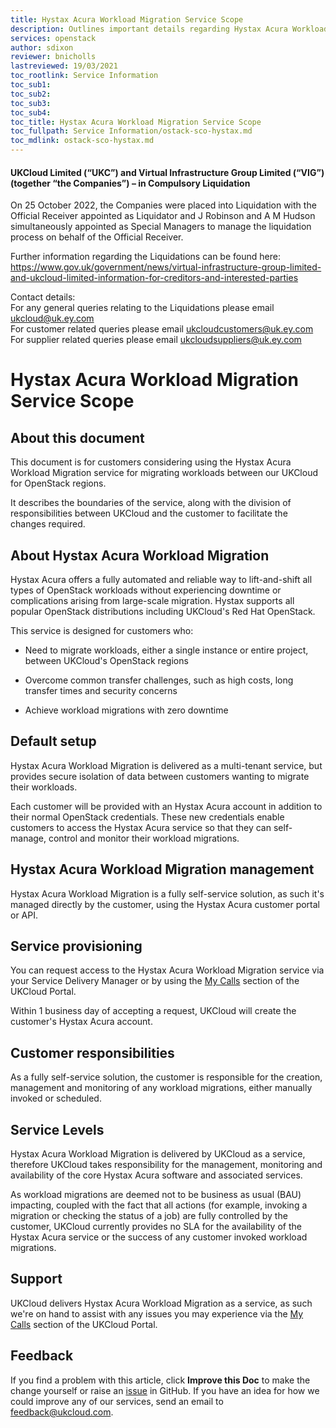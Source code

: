 ```yaml
---
title: Hystax Acura Workload Migration Service Scope
description: Outlines important details regarding Hystax Acura Workload Migration
services: openstack
author: sdixon
reviewer: bnicholls
lastreviewed: 19/03/2021
toc_rootlink: Service Information
toc_sub1: 
toc_sub2:
toc_sub3:
toc_sub4:
toc_title: Hystax Acura Workload Migration Service Scope
toc_fullpath: Service Information/ostack-sco-hystax.md
toc_mdlink: ostack-sco-hystax.md
---
```


#### UKCloud Limited (“UKC”) and Virtual Infrastructure Group Limited (“VIG”) (together “the Companies”) – in Compulsory Liquidation

On 25 October 2022, the Companies were placed into Liquidation with the Official Receiver appointed as Liquidator and J Robinson and A M Hudson simultaneously appointed as Special Managers to manage the liquidation process on behalf of the Official Receiver.

Further information regarding the Liquidations can be found here: <https://www.gov.uk/government/news/virtual-infrastructure-group-limited-and-ukcloud-limited-information-for-creditors-and-interested-parties>

Contact details:<br>
For any general queries relating to the Liquidations please email <ukcloud@uk.ey.com><br>
For customer related queries please email <ukcloudcustomers@uk.ey.com><br>
For supplier related queries please email <ukcloudsuppliers@uk.ey.com>

# Hystax Acura Workload Migration Service Scope

## About this document

This document is for customers considering using the Hystax Acura Workload Migration service for migrating workloads between our UKCloud for OpenStack regions.

It describes the boundaries of the service, along with the division of responsibilities between UKCloud and the customer to facilitate the changes required.

## About Hystax Acura Workload Migration

Hystax Acura offers a fully automated and reliable way to lift-and-shift all types of OpenStack workloads without experiencing downtime or complications arising from large-scale migration. Hystax supports all popular OpenStack distributions including UKCloud's Red Hat OpenStack.

This service is designed for customers who:

- Need to migrate workloads, either a single instance or entire project, between UKCloud's OpenStack regions

- Overcome common transfer challenges, such as high costs, long transfer times and security concerns

- Achieve workload migrations with zero downtime

## Default setup

Hystax Acura Workload Migration is delivered as a multi-tenant service, but provides secure isolation of data between customers wanting to migrate their workloads.

Each customer will be provided with an Hystax Acura account in addition to their normal OpenStack credentials. These new credentials enable customers to access the Hystax Acura service so that they can self-manage, control and monitor their workload migrations.

## Hystax Acura Workload Migration management

Hystax Acura Workload Migration is a fully self-service solution, as such it's managed directly by the customer, using the Hystax Acura customer portal or API.

## Service provisioning

You can request access to the Hystax Acura Workload Migration service via your Service Delivery Manager or by using the [My Calls](https://portal.skyscapecloud.com/support/ivanti) section of the UKCloud Portal.

Within 1 business day of accepting a request, UKCloud will create the customer's Hystax Acura account.

## Customer responsibilities

As a fully self-service solution, the customer is responsible for the creation, management and monitoring of any workload migrations, either manually invoked or scheduled.

## Service Levels

Hystax Acura Workload Migration is delivered by UKCloud as a service, therefore UKCloud takes responsibility for the management, monitoring and availability of the core Hystax Acura software and associated services.

As workload migrations are deemed not to be business as usual (BAU) impacting, coupled with the fact that all actions (for example, invoking a migration or checking the status of a job) are fully controlled by the customer, UKCloud currently provides no SLA for the availability of the Hystax Acura service or the success of any customer invoked workload migrations.

## Support

UKCloud delivers Hystax Acura Workload Migration as a service, as such we're on hand to assist with any issues you may experience via the [My Calls](https://portal.skyscapecloud.com/support/ivanti) section of the UKCloud Portal.

## Feedback

If you find a problem with this article, click **Improve this Doc** to make the change yourself or raise an [issue](https://github.com/UKCloud/documentation/issues) in GitHub. If you have an idea for how we could improve any of our services, send an email to <feedback@ukcloud.com>.
